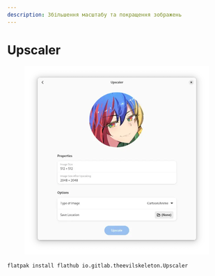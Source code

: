```yaml
---
description: Збільшення масштабу та покращення зображень
---
```


# Upscaler

<figure><img src="../../.gitbook/assets/image (1) (1).png" alt=""><figcaption></figcaption></figure>

```bash
flatpak install flathub io.gitlab.theevilskeleton.Upscaler
```
